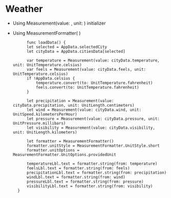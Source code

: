 # Weather

- Using Measurement(value: , unit: ) initializer
- Using MeasurementFormatter( )

            func loadData() {
            let selected = AppData.selectedCity
            let cityData = AppData.citiesData[selected]
            
            var temperature = Measurement(value: cityData.temperature, unit: UnitTemperature.celsius)
            var feels = Measurement(value: cityData.feels, unit: UnitTemperature.celsius)
            if !AppData.celsius {
                temperature.convert(to: UnitTemperature.fahrenheit)
                feels.convert(to: UnitTemperature.fahrenheit)
            }
            
            let precipitation = Measurement(value: cityData.precipitation, unit: UnitLength.centimeters)
            let wind = Measurement(value: cityData.wind, unit: UnitSpeed.kilometersPerHour)
            let pressure = Measurement(value: cityData.pressure, unit: UnitPressure.millibars)
            let visibility = Measurement(value: cityData.visibility, unit: UnitLength.kilometers)
            
            let formatter = MeasurementFormatter()
            formatter.unitStyle = MeasurementFormatter.UnitStyle.short
            formatter.unitOptions = MeasurementFormatter.UnitOptions.providedUnit
            
            temperatureLbl.text = formatter.string(from: temperature)
            feelsLbl.text = formatter.string(from: feels)
            precipitationLbl.text = formatter.string(from: precipitation)
            windLbl.text = formatter.string(from: wind)
            pressureLbl.text = formatter.string(from: pressure)
            visibilityLbl.text = formatter.string(from: visibility)
        }




